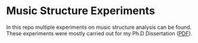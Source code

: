 Music Structure Experiments
===========================

In this repo multiple experiments on music structure analysis can be found.
These experiments were mostly carried out for my Ph.D Dissertation
([PDF](http://marl.smusic.nyu.edu/nieto/publications/Nieto-Dissertation.pdf)).
